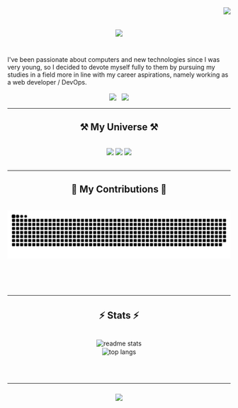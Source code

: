 
<img align="right" src="https://visitor-badge.laobi.icu/badge?page_id=Monsieur9Bre99.Monsieur9Bre99" />

<h1 align="center">
    <img src="https://readme-typing-svg.herokuapp.com/?font=Righteous&size=35&center=true&vCenter=true&width=500&height=70&duration=4000&lines=Hi+There!+👋;+I'm+Bre+Root!;" />
</h1>

<br/>
    I've been passionate about computers and new technologies since I was very young, so I decided to devote myself fully to them by pursuing my studies in a field more in line with my career aspirations, namely working as a web developer / DevOps.
<br/>
 
<div align="center"> 
<br/>
  <a href="mailto:sbre@myges.fr" style="text-decoration: none;">
    <img src="https://img.shields.io/badge/Gmail-333333?style=for-the-badge&logo=gmail&logoColor=blue" />
  </a> &nbsp;
  <a href="https://tinyurl.com/sanbre/" target="_blank" style="text-decoration: none;">
    <img src="https://img.shields.io/badge/LinkedIn-0077B5?style=for-the-badge&logo=linkedin&logoColor=white" target="_blank" />
  </a>
</div>

 <hr/>
 
<h2 align="center">⚒️ My Universe ⚒️</h2>
<br/>
<div align="center">
    <!-- Langages -->
    <img src="https://skillicons.dev/icons?i=html,css,sass,javascript,python,php,md,cs" />
    <!-- Frameworks -->
    <img src="https://skillicons.dev/icons?i=nodejs,angular,symfony,bootstrap" />
    <!-- Outils -->
    <img src="https://skillicons.dev/icons?i=vscode,github,figma,tailwind,gitlab,codepen,git,linux,powershell,docker,wordpress,postgres,mysql,postman" /><br>
</div>

<br/>
<hr/>

<div align="center">
  <h2>🐍 My Contributions 🐍</h2>
  <br>
  <img alt="snake eating my contributions" src="https://raw.githubusercontent.com/Monsieur9Bre99/Monsieur9Bre99/output/github-contribution-grid-snake.svg" />
  
  <br/><br/><br/>
</div>

<hr/>

<h2 align="center">⚡ Stats ⚡</h2>
<br>
<div align=center>
  <img width=390 src="https://github-readme-stats.vercel.app/api?username=Monsieur9Bre99&count_private=true&show_icons=true&theme=react&rank_icon=github&border_radius=10" alt="readme stats" />
<br>
  <img width=325 align="center" src="https://github-readme-stats.vercel.app/api/top-langs/?username=Monsieur9Bre99&hide=HTML&langs_count=8&layout=compact&theme=react&border_radius=10&size_weight=0.5&count_weight=0.5&exclude_repo=github-readme-stats" alt="top langs" />
</div>



<br/><br/>
<hr/>

<h3 align="center">
    <img src="https://readme-typing-svg.herokuapp.com/?font=Righteous&size=25&center=true&vCenter=true&width=500&height=70&duration=4000&lines=Thanks+for+visiting!+✌️">
</h3>

<br/>
